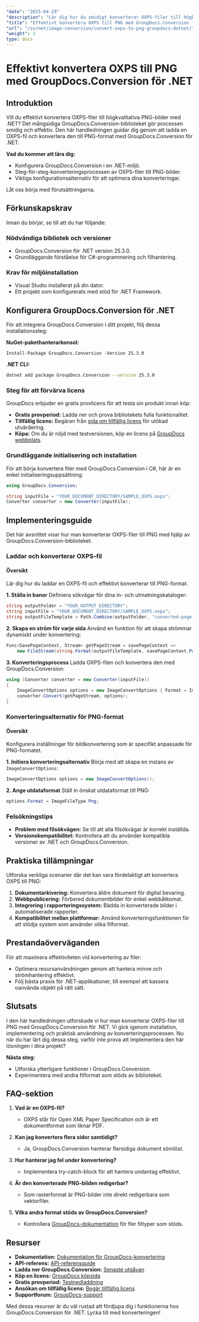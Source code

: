 ```yaml
---
"date": "2025-04-29"
"description": "Lär dig hur du smidigt konverterar OXPS-filer till högkvalitativa PNG-bilder med GroupDocs.Conversion för .NET. Den här guiden beskriver installation, konverteringssteg och optimeringstips."
"title": "Effektivt konvertera OXPS till PNG med GroupDocs.Conversion för .NET"
"url": "/sv/net/image-conversion/convert-oxps-to-png-groupdocs-dotnet/"
"weight": 1
type: docs
---
```

# Effektivt konvertera OXPS till PNG med GroupDocs.Conversion för .NET

## Introduktion

Vill du effektivt konvertera OXPS-filer till högkvalitativa PNG-bilder med .NET? Det mångsidiga GroupDocs.Conversion-biblioteket gör processen smidig och effektiv. Den här handledningen guidar dig genom att ladda en OXPS-fil och konvertera den till PNG-format med GroupDocs.Conversion för .NET.

**Vad du kommer att lära dig:**
- Konfigurera GroupDocs.Conversion i en .NET-miljö.
- Steg-för-steg-konverteringsprocessen av OXPS-filer till PNG-bilder.
- Viktiga konfigurationsalternativ för att optimera dina konverteringar.

Låt oss börja med förutsättningarna.

## Förkunskapskrav

Innan du börjar, se till att du har följande:

### Nödvändiga bibliotek och versioner
- GroupDocs.Conversion för .NET version 25.3.0.
- Grundläggande förståelse för C#-programmering och filhantering.

### Krav för miljöinstallation
- Visual Studio installerat på din dator.
- Ett projekt som konfigurerats med stöd för .NET Framework.

## Konfigurera GroupDocs.Conversion för .NET

För att integrera GroupDocs.Conversion i ditt projekt, följ dessa installationssteg:

**NuGet-pakethanterarkonsol:**
```shell
Install-Package GroupDocs.Conversion -Version 25.3.0
```

**.NET CLI:**
```bash
dotnet add package GroupDocs.Conversion --version 25.3.0
```

### Steg för att förvärva licens

GroupDocs erbjuder en gratis provlicens för att testa sin produkt innan köp:

- **Gratis provperiod:** Ladda ner och prova bibliotekets fulla funktionalitet.
- **Tillfällig licens:** Begäran från [sida om tillfällig licens](https://purchase.groupdocs.com/temporary-license/) för utökad utvärdering.
- **Köpa:** Om du är nöjd med testversionen, köp en licens på [GroupDocs webbplats](https://purchase.groupdocs.com/buy).

### Grundläggande initialisering och installation

För att börja konvertera filer med GroupDocs.Conversion i C#, här är en enkel initialiseringsuppsättning:

```csharp
using GroupDocs.Conversion;

string inputFile = "YOUR_DOCUMENT_DIRECTORY/SAMPLE_OXPS.oxps";
Converter converter = new Converter(inputFile);
```

## Implementeringsguide

Det här avsnittet visar hur man konverterar OXPS-filer till PNG med hjälp av GroupDocs.Conversion-biblioteket.

### Laddar och konverterar OXPS-fil

#### Översikt
Lär dig hur du laddar en OXPS-fil och effektivt konverterar till PNG-format.

**1. Ställa in banor**
Definiera sökvägar för dina in- och utmatningskataloger:

```csharp
string outputFolder = "YOUR_OUTPUT_DIRECTORY";
string inputFile = "YOUR_DOCUMENT_DIRECTORY/SAMPLE_OXPS.oxps";
string outputFileTemplate = Path.Combine(outputFolder, "converted-page-{0}.png");
```

**2. Skapa en ström för varje sida**
Använd en funktion för att skapa strömmar dynamiskt under konvertering:

```csharp
Func<SavePageContext, Stream> getPageStream = savePageContext =>
    new FileStream(string.Format(outputFileTemplate, savePageContext.Page), FileMode.Create);
```

**3. Konverteringsprocess**
Ladda OXPS-filen och konvertera den med GroupDocs.Conversion:

```csharp
using (Converter converter = new Converter(inputFile))
{
    ImageConvertOptions options = new ImageConvertOptions { Format = ImageFileType.Png };
    converter.Convert(getPageStream, options);
}
```

### Konverteringsalternativ för PNG-format

#### Översikt
Konfigurera inställningar för bildkonvertering som är specifikt anpassade för PNG-formatet.

**1. Initiera konverteringsalternativ**
Börja med att skapa en instans av `ImageConvertOptions`:

```csharp
ImageConvertOptions options = new ImageConvertOptions();
```

**2. Ange utdataformat**
Ställ in önskat utdataformat till PNG:

```csharp
options.Format = ImageFileType.Png;
```

### Felsökningstips
- **Problem med filsökvägen:** Se till att alla filsökvägar är korrekt inställda.
- **Versionskompatibilitet:** Kontrollera att du använder kompatibla versioner av .NET och GroupDocs.Conversion.

## Praktiska tillämpningar

Utforska verkliga scenarier där det kan vara fördelaktigt att konvertera OXPS till PNG:

1. **Dokumentarkivering:** Konvertera äldre dokument för digital bevaring.
2. **Webbpublicering:** Förbered dokumentbilder för enkel webbåtkomst.
3. **Integrering i rapporteringssystem:** Bädda in konverterade bilder i automatiserade rapporter.
4. **Kompatibilitet mellan plattformar:** Använd konverteringsfunktionen för att stödja system som använder olika filformat.

## Prestandaöverväganden

För att maximera effektiviteten vid konvertering av filer:
- Optimera resursanvändningen genom att hantera minne och strömhantering effektivt.
- Följ bästa praxis för .NET-applikationer, till exempel att kassera oanvända objekt på rätt sätt.

## Slutsats

I den här handledningen utforskade vi hur man konverterar OXPS-filer till PNG med GroupDocs.Conversion för .NET. Vi gick igenom installation, implementering och praktisk användning av konverteringsprocessen. Nu när du har lärt dig dessa steg, varför inte prova att implementera den här lösningen i dina projekt?

**Nästa steg:**
- Utforska ytterligare funktioner i GroupDocs.Conversion.
- Experimentera med andra filformat som stöds av biblioteket.

## FAQ-sektion

1. **Vad är en OXPS-fil?**
   - OXPS står för Open XML Paper Specification och är ett dokumentformat som liknar PDF.

2. **Kan jag konvertera flera sidor samtidigt?**
   - Ja, GroupDocs.Conversion hanterar flersidiga dokument sömlöst.

3. **Hur hanterar jag fel under konvertering?**
   - Implementera try-catch-block för att hantera undantag effektivt.

4. **Är den konverterade PNG-bilden redigerbar?**
   - Som rasterformat är PNG-bilder inte direkt redigerbara som vektorfiler.

5. **Vilka andra format stöds av GroupDocs.Conversion?**
   - Kontrollera [GroupDocs-dokumentation](https://docs.groupdocs.com/conversion/net/) för fler filtyper som stöds.

## Resurser
- **Dokumentation:** [Dokumentation för GroupDocs-konvertering](https://docs.groupdocs.com/conversion/net/)
- **API-referens:** [API-referensguide](https://reference.groupdocs.com/conversion/net/)
- **Ladda ner GroupDocs.Conversion:** [Senaste utgåvan](https://releases.groupdocs.com/conversion/net/)
- **Köp en licens:** [GroupDocs köpsida](https://purchase.groupdocs.com/buy)
- **Gratis provperiod:** [Testnedladdning](https://releases.groupdocs.com/conversion/net/)
- **Ansökan om tillfällig licens:** [Begär tillfällig licens](https://purchase.groupdocs.com/temporary-license/)
- **Supportforum:** [GroupDocs-support](https://forum.groupdocs.com/c/conversion/10)

Med dessa resurser är du väl rustad att fördjupa dig i funktionerna hos GroupDocs.Conversion för .NET. Lycka till med konverteringen!